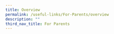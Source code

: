 ```yaml
---
title: Overview
permalink: /useful-links/For-Parents/overview
description: ""
third_nav_title: For Parents
---
```

